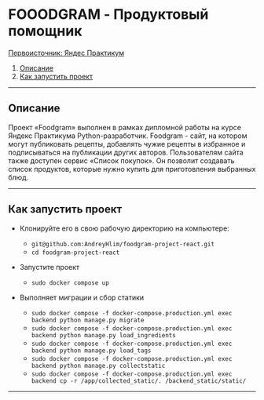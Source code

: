 # FOOODGRAM - Продуктовый помощник
[Первоисточник: Яндес Практикум](https://github.com/yandex-praktikum/foodgram-project-react)
1. [Описание](#description)
2. [Как запустить проект](#start)
___
<a id="description"></a>
## Описание
Проект «Foodgram» выполнен в рамках дипломной работы на курсе Яндекс Практикума Python-разработчик.
Foodgram - сайт, на котором могут публиковать рецепты, добавлять чужие рецепты в избранное и подписываться на публикации других авторов. Пользователям сайта также доступен сервис «Список покупок». Он позволит создавать список продуктов, которые нужно купить для приготовления выбранных блюд.
___
<a id="start"></a>
## Как запустить проект
* Клонируйте его в свою рабочую директорию на компьютере:
    * ```git@github.com:AndreyHlim/foodgram-project-react.git```
    * ```cd foodgram-project-react```

* Запустите проект
    * ```sudo docker compose up```
* Выполняет миграции и сбор статики
    * ```sudo docker compose -f docker-compose.production.yml exec backend python manage.py migrate```
    * ```sudo docker compose -f docker-compose.production.yml exec backend python manage.py load_ingredients```
    * ```sudo docker compose -f docker-compose.production.yml exec backend python manage.py load_tags```
    * ```sudo docker compose -f docker-compose.production.yml exec backend python manage.py collectstatic```
    * ```sudo docker compose -f docker-compose.production.yml exec backend cp -r /app/collected_static/. /backend_static/static/```
___
